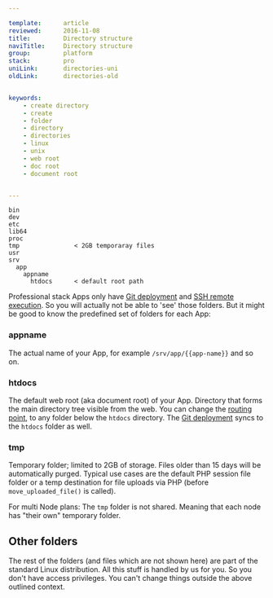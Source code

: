 ```yaml
---

template:      article
reviewed:      2016-11-08
title:         Directory structure
naviTitle:     Directory structure
group:         platform
stack:         pro
uniLink:       directories-uni
oldLink:       directories-old


keywords:
    - create directory
    - create
    - folder
    - directory
    - directories
    - linux
    - unix
    - web root
    - doc root
    - document root


---
```



```nohighlight
bin
dev
etc
lib64
proc
tmp               < 2GB temporaray files
usr
srv
  app
    appname
      htdocs      < default root path
```


<!-- TODO: re-unite with the other more up-to-date directories article for universal App  -->

Professional stack Apps only have [Git deployment](git-deployment) and [SSH remote execution](remote-ssh-execution-pro). So you will actually not be able to 'see' those folders. But it might be good to know  the predefined set of folders for each App:

### appname

The actual name of your App, for example `/srv/app/{{app-name}}` and so on.

### htdocs

The default web root (aka document root) of your App. Directory that forms the main directory tree visible from the web. You can change the [routing point](domains#toc-set-a-custom-root-path), to any folder below the `htdocs` directory. The [Git deployment](git) syncs to the `htdocs` folder as well.

### tmp

Temporary folder; limited to 2GB of storage. Files older than 15 days will be automatically purged. Typical use cases are the default PHP session file folder or a temp destination for file uploads via PHP (before `move_uploaded_file()` is called).

For multi Node plans: The `tmp` folder is not shared. Meaning that each node has "their own" temporary folder.

## Other folders

The rest of the folders (and files which are not shown here) are part of the standard Linux distribution. All this stuff is handled by us for you. So you don't have access privileges. You can't change things outside the above outlined context.
